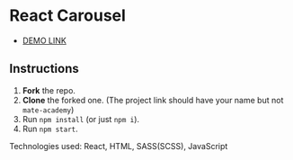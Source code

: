 # React Carousel
-  [DEMO LINK](https://Smikhotur.github.io/react_carousel/)

## Instructions
1. **Fork** the repo.
2. **Clone** the forked one. (The project link should have your name but not `mate-academy`)
3. Run `npm install` (or just `npm i`).
4. Run `npm start`.

Technologies used:  React, HTML, SASS(SCSS), JavaScript
